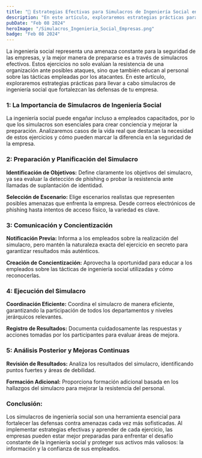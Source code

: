 ```yaml
---
title: "📄 Estrategias Efectivas para Simulacros de Ingeniería Social en Empresas"
description: "En este artículo, exploraremos estrategias prácticas para llevar a cabo simulacros de ingeniería social que fortalezcan las defensas de tu empresa."
pubDate: "Feb 08 2024"
heroImage: "/Simulacros_Ingenieria_Social_Empresas.png"
badge: "Feb 08 2024"
---
```

La ingeniería social representa una amenaza constante para la seguridad de las empresas, y la mejor manera de prepararse es a través de simulacros efectivos. Estos ejercicios no solo evalúan la resistencia de una organización ante posibles ataques, sino que también educan al personal sobre las tácticas empleadas por los atacantes. En este artículo, exploraremos estrategias prácticas para llevar a cabo simulacros de ingeniería social que fortalezcan las defensas de tu empresa.

### 1: La Importancia de Simulacros de Ingeniería Social
La ingeniería social puede engañar incluso a empleados capacitados, por lo que los simulacros son esenciales para crear conciencia y mejorar la preparación. Analizaremos casos de la vida real que destacan la necesidad de estos ejercicios y cómo pueden marcar la diferencia en la seguridad de la empresa.

### 2: Preparación y Planificación del Simulacro
**Identificación de Objetivos:** Define claramente los objetivos del simulacro, ya sea evaluar la detección de phishing o probar la resistencia ante llamadas de suplantación de identidad.

**Selección de Escenario:** Elige escenarios realistas que representen posibles amenazas que enfrenta la empresa. Desde correos electrónicos de phishing hasta intentos de acceso físico, la variedad es clave.

### 3: Comunicación y Concientización
**Notificación Previa:** Informa a los empleados sobre la realización del simulacro, pero mantén la naturaleza exacta del ejercicio en secreto para garantizar resultados más auténticos.

**Creación de Concientización:** Aprovecha la oportunidad para educar a los empleados sobre las tácticas de ingeniería social utilizadas y cómo reconocerlas.

### 4: Ejecución del Simulacro
**Coordinación Eficiente:** Coordina el simulacro de manera eficiente, garantizando la participación de todos los departamentos y niveles jerárquicos relevantes.

**Registro de Resultados:** Documenta cuidadosamente las respuestas y acciones tomadas por los participantes para evaluar áreas de mejora.

### 5: Análisis Posterior y Mejoras Continuas
**Revisión de Resultados:** Analiza los resultados del simulacro, identificando puntos fuertes y áreas de debilidad.

**Formación Adicional:** Proporciona formación adicional basada en los hallazgos del simulacro para mejorar la resistencia del personal.

### Conclusión:
Los simulacros de ingeniería social son una herramienta esencial para fortalecer las defensas contra amenazas cada vez más sofisticadas. Al implementar estrategias efectivas y aprender de cada ejercicio, las empresas pueden estar mejor preparadas para enfrentar el desafío constante de la ingeniería social y proteger sus activos más valiosos: la información y la confianza de sus empleados.
